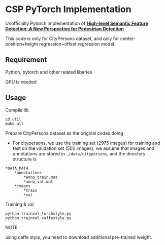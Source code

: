 # CSP PyTorch Implementation
Unofficially Pytorch implementation of [**High-level Semantic Feature Detection: A New Perspective for Pedestrian Detection**](<https://github.com/liuwei16/CSP>)

This code is only for CityPersons dataset, and only for center-position+height regression+offset regression model.

## Requirement

Python, pytorch and other related libaries

GPU is needed

## Usage

Compile lib

~~~
cd util
make all
~~~

Prepare CityPersons dataset as the original codes doing

* For citypersons, we use the training set (2975 images) for training and test on the validation set (500 images), we assume that images and annotations are stored in  `./data/citypersons`, and the directory structure is

```
*DATA_PATH
	*annotations
		*anno_train.mat
		*anno_val.mat
	*images
		*train
		*val
```



Training & val

~~~
python trainval_torchstyle.py
python trainval_caffestyle.py
~~~

NOTE

using caffe style, you need to download additional pre-trained weight.
